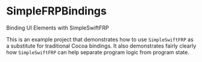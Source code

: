 # SimpleFRPBindings
Binding UI Elements with SimpleSwiftFRP

This is an example project that demonstrates how to use `SimpleSwiftFRP` as a substitute for traditional Cocoa bindings. It also demonstrates fairly clearly how `SimpleSwiftFRP` can help separate program logic from program state.

